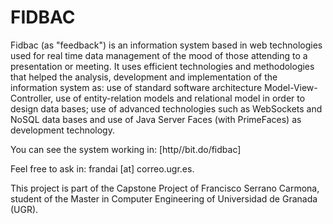 # FIDBAC
Fidbac (as "feedback") is an information system based in web technologies used for real time data management of the mood of those attending to a presentation or meeting. It uses efficient technologies and methodologies that helped the analysis, development and implementation of the information system as: use of standard software architecture Model-View-Controller, use of entity-relation models and relational model in order to design data bases; use of advanced technologies such as WebSockets and NoSQL data bases and use of Java Server Faces (with PrimeFaces) as development technology.

You can see the system working in: [http//bit.do/fidbac]

Feel free to ask in: frandai [at] correo.ugr.es.

This project is part of the Capstone Project of Francisco Serrano Carmona, student of the Master in Computer Engineering of Universidad de Granada (UGR).
